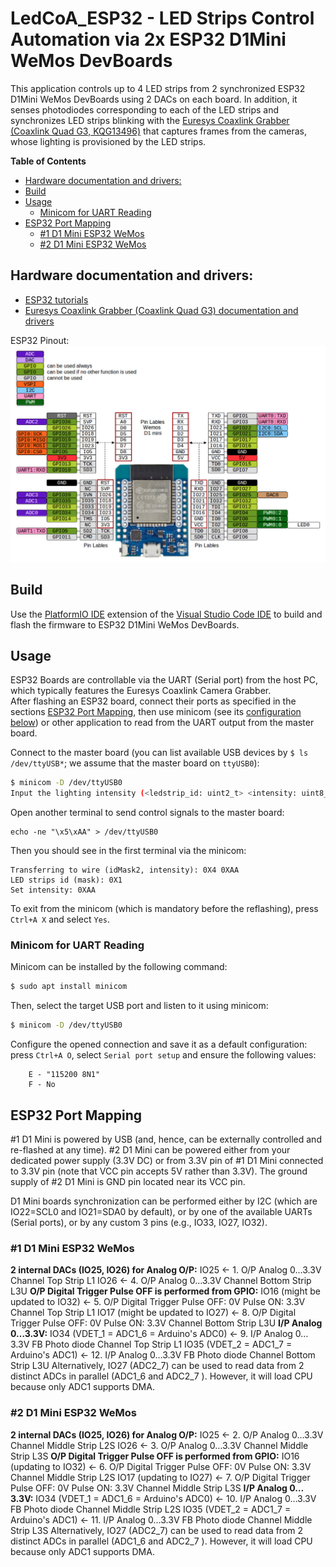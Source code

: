 # LedCoA_ESP32 - LED Strips Control Automation via 2x ESP32 D1Mini WeMos DevBoards
This application controls up to 4 LED strips from 2 synchronized ESP32 D1Mini WeMos DevBoards using 2 DACs on each board. In addition, it senses photodiodes corresponding to each of the LED strips and synchronizes LED strips blinking with the [Euresys Coaxlink Grabber (Coaxlink Quad G3, KQG13496)](https://www.euresys.com/en/Products/Frame-Grabbers/Coaxlink-series/Coaxlink-Quad-G3) that captures frames from the cameras, whose lighting is provisioned by the LED strips.

**Table of Contents**
- [Hardware documentation and drivers:](#hardware-documentation-and-drivers)
- [Build](#build)
- [Usage](#usage)
  - [Minicom for UART Reading](#minicom-for-uart-reading)
- [ESP32 Port Mapping](#esp32-port-mapping)
  - [#1 D1 Mini ESP32 WeMos](#1-d1-mini-esp32-wemos)
  - [#2 D1 Mini ESP32 WeMos](#2-d1-mini-esp32-wemos)
## Hardware documentation and drivers:
- [ESP32 tutorials](https://dronebotworkshop.com/esp32-2/)
- [Euresys Coaxlink Grabber (Coaxlink Quad G3) documentation and drivers](https://www.euresys.com/en/Support/Download-area?Series=105d06c5-6ad9-42ff-b7ce-622585ce607f)

ESP32 Pinout:
![ESP32 D1Mini WeMos DevBoard](MH-ET_LIVE_D1_mini_ESP32_pinout.jpg)

## Build
Use the [PlatformIO IDE](https://platformio.org/install/ide) extension of the [Visual Studio Code IDE](https://code.visualstudio.com/) to build and flash the firmware to ESP32 D1Mini WeMos DevBoards.

## Usage

ESP32 Boards are controllable via the UART (Serial port) from the host PC, which typically features the Euresys Coaxlink Camera Grabber.  
After flashing an ESP32 board, connect their ports as specified in the sections [ESP32 Port Mapping](#esp32-port-mapping), then use minicom (see its [configuration below](#minicom-for-uart-reading)) or other application to read from the UART output from the master board.

Connect to the master board (you can list available USB devices by `$ ls /dev/ttyUSB*`; we assume that the master board on `ttyUSB0`):
```sh
$ minicom -D /dev/ttyUSB0
Input the lighting intensity (<ledstrip_id: uint2_t> <intensity: uint8_t>
```
Open another terminal to send control signals to the master board:
```
echo -ne "\x5\xAA" > /dev/ttyUSB0
```
Then you should see in the first terminal via the minicom:
```
Transferring to wire (idMask2, intensity): 0X4 0XAA
LED strips id (mask): 0X1
Set intensity: 0XAA
```
To exit from the minicom (which is mandatory before the reflashing), press `Ctrl+A X` and select `Yes`.

### Minicom for UART Reading
Minicom can be installed by the following command:
```sh
$ sudo apt install minicom
```
Then, select the target USB port and listen to it using minicom:
```sh
$ minicom -D /dev/ttyUSB0
```
Configure the opened connection and save it as a default configuration: press `Ctrl+A O`, select `Serial port setup` and ensure the following values:
```
	E - "115200 8N1"
	F - No
```

## ESP32 Port Mapping

\#1 D1 Mini is powered by USB (and, hence, can be externally controlled and re-flashed at any time).
\#2 D1 Mini can be powered either from your dedicated power supply (3.3V DC) or from 3.3V pin of #1 D1 Mini connected to 3.3V pin (note that VCC pin accepts 5V rather than 3.3V). The ground supply of #2 D1 Mini is GND pin located near its VCC pin.

D1 Mini boards synchronization can be performed either by I2C (which are IO22=SCL0 and IO21=SDA0 by default), or by one of the available UARTs (Serial ports), or by any custom 3 pins (e.g., IO33,  IO27, IO32).
### #1 D1 Mini ESP32 WeMos
**2 internal DACs (IO25, IO26) for Analog O/P:**
IO25  <-  1. O/P  Analog 0…3.3V  Channel Top Strip L1
IO26  <-  4. O/P  Analog 0…3.3V  Channel Bottom Strip L3U
**O/P  Digital Trigger Pulse OFF is performed from GPIO:**
IO16 (might be updated to IO32)  <- 5. O/P  Digital Trigger Pulse OFF:  0V  Pulse ON:  3.3V  Channel Top Strip L1
IO17 (might be updated to IO27)  <- 8. O/P  Digital Trigger Pulse OFF:  0V  Pulse ON:  3.3V  Channel Bottom Strip L3U
**I/P  Analog 0…3.3V:**
IO34 (VDET_1 = ADC1_6 = Arduino's ADC0)  <- 9. I/P  Analog 0…3.3V  FB Photo diode Channel Top Strip L1
IO35 (VDET_2 = ADC1_7 = Arduino's ADC1)  <- 12. I/P  Analog 0…3.3V  FB Photo diode Channel Bottom Strip L3U
Alternatively, IO27 (ADC2_7) can be used to read data from 2 distinct ADCs in parallel (ADC1_6 and ADC2_7 ). However, it will load CPU because only ADC1 supports DMA.

### #2 D1 Mini ESP32 WeMos
**2 internal DACs (IO25, IO26) for Analog O/P:**
IO25  <-  2. O/P  Analog 0…3.3V  Channel Middle Strip L2S
IO26  <-  3. O/P  Analog 0…3.3V  Channel Middle Strip L3S
**O/P  Digital Trigger Pulse OFF is performed from GPIO:**
IO16 (updating to IO32)  <- 6. O/P  Digital Trigger Pulse OFF:  0V  Pulse ON:  3.3V  Channel Middle Strip L2S
IO17 (updating to IO27)  <- 7. O/P  Digital Trigger Pulse OFF:  0V  Pulse ON:  3.3V  Channel Middle Strip L3S
**I/P  Analog 0…3.3V:**
IO34 (VDET_1 = ADC1_6 = Arduino's ADC0)  <- 10. I/P  Analog 0…3.3V  FB Photo diode Channel Middle Strip L2S
IO35 (VDET_2 = ADC1_7 = Arduino's ADC1)  <- 11. I/P  Analog 0…3.3V  FB Photo diode Channel Middle Strip L3S
Alternatively, IO27 (ADC2_7) can be used to read data from 2 distinct ADCs in parallel (ADC1_6 and ADC2_7 ). However, it will load CPU because only ADC1 supports DMA.
